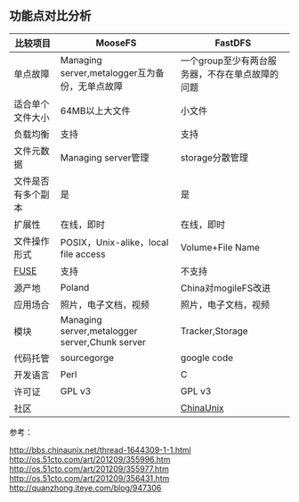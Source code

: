 ## 功能点对比分析   
  
|比较项目|MooseFS  | FastDFS|
|----|------------- | -------------|
|单点故障 |  Managing server,metalogger互为备份，无单点故障 | 一个group至少有两台服务器，不存在单点故障的问题 |
|适合单个文件大小 | 64MB以上大文件 | 小文件 | 
|负载均衡 | 支持 | 支持 |
|文件元数据 | Managing server管理 | storage分散管理 |
|文件是否有多个副本 | 是 | 是 |
|扩展性 | 在线，即时 | 在线，即时 |
|文件操作形式 | POSIX，Unix-alike，local file access | Volume+File Name |
|[FUSE](http://zh.wikipedia.org/wiki/FUSE)  | 支持 | 不支持 |
|源产地 | Poland | China对mogileFS改进 |
|应用场合 | 照片，电子文档，视频 | 照片，电子文档，视频 |  
|模块 | Managing server,metalogger server,Chunk server | Tracker,Storage| 
|代码托管 | sourcegorge | google code|
|开发语言 | Perl |C |
|许可证|  GPL v3 | GPL v3 |
|社区||[ChinaUnix](http://bbs.chinaunix.net/forum-240-1.html)|

参考：

http://bbs.chinaunix.net/thread-1644309-1-1.html
http://os.51cto.com/art/201209/355996.htm
http://os.51cto.com/art/201209/355977.htm
http://os.51cto.com/art/201209/356431.htm
http://quanzhong.iteye.com/blog/947306